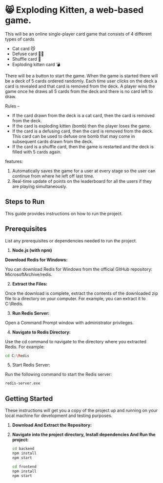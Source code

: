 # 😸 Exploding Kitten, a web-based game. 

This will be an online single-player card game that consists of 4 different types of cards

- Cat card 😼
- Defuse card 🙅‍♂️
- Shuffle card 🔀
- Exploding kitten card 💣

There will be a button to start the game. When the game is started there will be a deck of 5 cards ordered randomly. Each time user clicks on the deck a card is revealed and that card is removed from the deck. A player wins the game once he draws all 5 cards from the deck and there is no card left to draw. 

Rules –
- If the card drawn from the deck is a cat card, then the card is removed from the deck.
- If the card is exploding kitten (bomb) then the player loses the game.
- If the card is a defusing card, then the card is removed from the deck. This card can be used to defuse one bomb that may come in subsequent cards drawn from the deck.
- If the card is a shuffle card, then the game is restarted and the deck is filled with 5 cards again.


features:
1. Automatically saves the game for a user at every stage so the user can continue from where he left off last time.
2. Real-time update of points on the leaderboard for all the users if they are playing simultaneously. 

## Steps to Run

This guide provides instructions on how to run the project.


## Prerequisites

List any prerequisites or dependencies needed to run the project.

1. **Node.js (with npm)**

**Download Redis for Windows:**

You can download Redis for Windows from the official GitHub repository: MicrosoftArchive/redis. 


2. **Extract the Files:**

Once the download is complete, extract the contents of the downloaded zip file to a directory on your computer. For example, you can extract it to C:\Redis.


3. **Run Redis Server:**

Open a Command Prompt window with administrator privileges.


4. **Navigate to Redis Directory:**

Use the cd command to navigate to the directory where you extracted Redis. For example:

 ```bash
cd C:\Redis
```


5. Start Redis Server:

Run the following command to start the Redis server:

 ```bash
redis-server.exe
```


## Getting Started

These instructions will get you a copy of the project up and running on your local machine for development and testing purposes.

1. **Download And Extract the Repository:**

2. **Navigate into the project directory, Install dependencies And Run the project:**

    ```bash
    cd backend
    npm install
    npm start
    ```
    ```bash
    cd frontend
    npm install
    npm start
    ```


